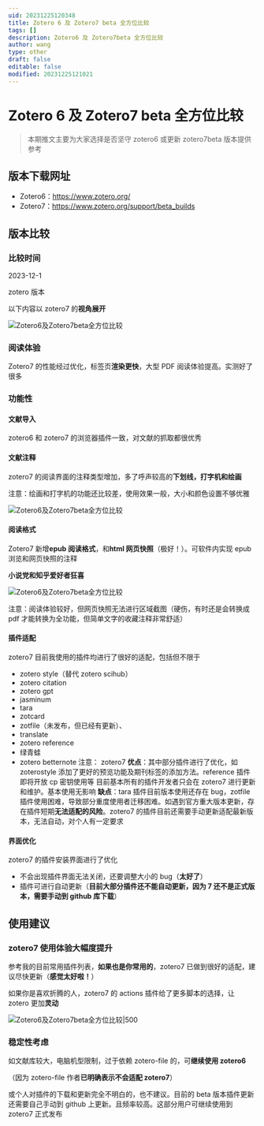 ```yaml
---
uid: 20231225120348
title: Zotero 6 及 Zotero7 beta 全方位比较
tags: []
description: Zotero6 及 Zotero7beta 全方位比较
author: wang
type: other
draft: false
editable: false
modified: 20231225121021
---
```


# Zotero 6 及 Zotero7 beta 全方位比较

>本期推文主要为大家选择是否坚守 zotero6 或更新 zotero7beta 版本提供参考

## 版本下载网址

- Zotero6：<https://www.zotero.org/>
- Zotero7：<https://www.zotero.org/support/beta_builds>

## 版本比较

### 比较时间

2023-12-1

zotero 版本

以下内容以 zotero7 的**视角展开**

![Zotero6及Zotero7beta全方位比较](https://cdn.pkmer.cn/images/e16ef4d97b54da48256085bec6424ed8_MD5.png!pkmer)

### 阅读体验

Zotero7 的性能经过优化，标签页**渲染更快**，大型 PDF 阅读体验提高。实测好了很多

### 功能性

#### **文献导入**

zotero6 和 zotero7 的浏览器插件一致，对文献的抓取都很优秀

#### **文献注释**

zotero7 的阅读界面的注释类型增加，多了呼声较高的**下划线，打字机和绘画**

注意：绘画和打字机的功能还比较差，使用效果一般，大小和颜色设置不够优雅

![Zotero6及Zotero7beta全方位比较](https://cdn.pkmer.cn/images/bd1c9c4940ae1d2409108f9fc4fe28bf_MD5.png!pkmer)

#### **阅读格式**

Zotero7 新增**epub 阅读格式**，和**html 网页快照**（极好！）。可软件内实现 epub 浏览和网页快照的注释

**小说党和知乎爱好者狂喜**

![Zotero6及Zotero7beta全方位比较](https://cdn.pkmer.cn/images/0c9d5987ea642ba0744f8098ae720aa3_MD5.png!pkmer)

注意：阅读体验较好，但网页快照无法进行区域截图（硬伤，有时还是会转换成 pdf 才能转换为全功能，但简单文字的收藏注释非常舒适）

#### **插件适配**

zotero7 目前我使用的插件均进行了很好的适配，包括但不限于

- zotero style（替代 zotero scihub）
- zotero citation
- zotero gpt
- jasminum
- tara
- zotcard
- zotfile（未发布，但已经有更新）、
- translate
- zotero reference
- 绿青蛙
- zotero betternote
注意：
zotero7
**优点**：其中部分插件进行了优化，如 zoterostyle 添加了更好的预览功能及期刊标签的添加方法。reference 插件即将开放 cp 密钥使用等
目前基本所有的插件开发者只会在 zotero7 进行更新和维护。基本使用无影响
**缺点**：tara 插件目前版本使用还存在 bug，zotfile 插件使用困难，导致部分重度使用者迁移困难。如遇到官方重大版本更新，存在插件短期**无法适配的风险**。zotero7 的插件目前还需要手动更新适配最新版本，无法自动，对个人有一定要求

#### 界面优化

zotero7 的插件安装界面进行了优化

- 不会出现插件界面无法关闭，还要调整大小的 bug（**太好了**）
- 插件可进行自动更新（**目前大部分插件还不能自动更新，因为 7 还不是正式版本，需要手动到 github 库下载**）

## 使用建议

### zotero7 使用体验大幅度提升

参考我的目前常用插件列表，**如果也是你常用的**，zotero7 已做到很好的适配，建议尽快更新（**感觉太好啦！**）

如果你是喜欢折腾的人，zotero7 的 actions 插件给了更多脚本的选择，让 zotero 更加**灵动**

![Zotero6及Zotero7beta全方位比较|500](https://cdn.pkmer.cn/images/b7c66bb69777e6399e73c41821d7560e_MD5.png!pkmer)

### 稳定性考虑

如文献库较大，电脑机型限制，过于依赖 zotero-file 的，可**继续使用 zotero6**

（因为 zotero-file 作者**已明确表示不会适配 zotero7**）

或个人对插件的下载和更新完全不明白的，也不建议。目前的 beta 版本插件更新还需要自己手动到 github 上更新。且频率较高。这部分用户可继续使用到 zotero7 正式发布